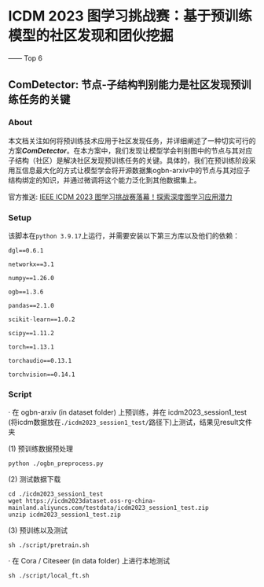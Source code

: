 # ICDM 2023 图学习挑战赛：基于预训练模型的社区发现和团伙挖掘 
—— Top 6

## ComDetector: 节点-子结构判别能力是社区发现预训练任务的关键

### About
本文档关注如何将预训练技术应用于社区发现任务，并详细阐述了一种切实可行的方案***ComDetector***。在本方案中，我们发现让模型学会判别图中的节点与其对应子结构（社区）是解决社区发现预训练任务的关键。具体的，我们在预训练阶段采用互信息最大化的方式让模型学会将开源数据集ogbn-arxiv中的节点与其对应子结构绑定的知识，并通过微调将这个能力泛化到其他数据集上。

官方推送: [IEEE ICDM 2023 图学习挑战赛落幕！探索深度图学习应用潜力](http://mp.weixin.qq.com/s?__biz=MzkyNDI4Njc5NA==&mid=2247489323&idx=1&sn=f0c9196dcd248648c216fe3df98fda15&chksm=c1d97d0ef6aef418838d1bf07f5824fbcc6f22631ab5122d6030e12e3a869ca9d29eed2069e2&mpshare=1&scene=24&srcid=1213tekVSF2f73bmFu64BJtY&sharer_shareinfo=be4a247a16a5a21ec88df87d7ee8e4b4&sharer_shareinfo_first=be4a247a16a5a21ec88df87d7ee8e4b4#rd)

### Setup
该脚本在`python 3.9.17`上运行，并需要安装以下第三方库以及他们的依赖：

    dgl==0.6.1

    networkx==3.1

    numpy==1.26.0

    ogb==1.3.6

    pandas==2.1.0

    scikit-learn==1.0.2

    scipy==1.11.2

    torch==1.13.1

    torchaudio==0.13.1

    torchvision==0.14.1
    
### Script
· 在 ogbn-arxiv (in dataset folder) 上预训练，并在 icdm2023_session1_test (将icdm数据放在`./icdm2023_session1_test/`路径下)上测试，结果见result文件夹

(1) 预训练数据预处理

`python ./ogbn_preprocess.py`

(2) 测试数据下载

    cd ./icdm2023_session1_test
    wget https://icdm2023dataset.oss-rg-china-mainland.aliyuncs.com/testdata/icdm2023_session1_test.zip
    unzip icdm2023_session1_test.zip
    
(3) 预训练以及测试

`sh ./script/pretrain.sh`

· 在 Cora / Citeseer (in data folder) 上进行本地测试 

`sh ./script/local_ft.sh`
